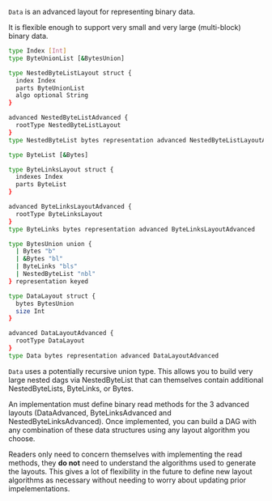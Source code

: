 `Data` is an advanced layout for representing binary data.

It is flexible enough to support very small and very large (multi-block) binary data.

```sh
type Index [Int]
type ByteUnionList [&BytesUnion]

type NestedByteListLayout struct {
  index Index
  parts ByteUnionList
  algo optional String
}

advanced NestedByteListAdvanced {
  rootType NestedByteListLayout
}
type NestedByteList bytes representation advanced NestedByteListLayoutAdvanced

type ByteList [&Bytes]

type ByteLinksLayout struct {
  indexes Index
  parts ByteList
}

advanced ByteLinksLayoutAdvanced {
  rootType ByteLinksLayout
}
type ByteLinks bytes representation advanced ByteLinksLayoutAdvanced

type BytesUnion union {
  | Bytes "b"
  | &Bytes "bl"
  | ByteLinks "bls"
  | NestedByteList "nbl"
} representation keyed

type DataLayout struct {
  bytes BytesUnion
  size Int
}

advanced DataLayoutAdvanced {
  rootType DataLayout
}
type Data bytes representation advanced DataLayoutAdvanced
```

`Data` uses a potentially recursive union type. This allows you to build very large nested
dags via NestedByteList that can themselves contain additional NestedByteLists, ByteLinks, or 
Bytes.

An implementation must define binary read methods for the 3 advanced layouts (DataAdvanced, 
ByteLinksAdvanced and NestedByteLinksAdvanced). Once implemented, you can build a DAG
with any combination of these data structures using any layout algorithm you choose.

Readers only need to concern themselves with implementing the read methods, they **do not**
need to understand the algorithms used to generate the layouts. This gives a lot of flexibility
in the future to define new layout algorithms as necessary without needing to worry about
updating prior impelementations.
